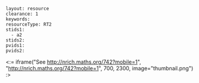 ````
layout: resource
clearance: 1
keywords:
resourceType: RT2
stids1: 
  - a2
stids2:
pvids1:
pvids2:

````

<:= iframe("See http://nrich.maths.org/742?mobile=1", "http://nrich.maths.org/742?mobile=1", 700, 2300, image="thumbnail.png") :>

